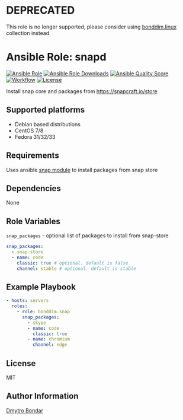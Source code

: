 # DEPRECATED

This role is no longer supported, please consider using [bonddim.linux](https://galaxy.ansible.com/bonddim/linux) collection instead

Ansible Role: snapd
=============

[![Ansible Role](https://img.shields.io/ansible/role/50784?label=galaxy&logo=ansible)](https://galaxy.ansible.com/bonddim/snapd)
[![Ansible Role Downloads](https://img.shields.io/ansible/role/d/50784?logo=ansible)](https://galaxy.ansible.com/bonddim/snapd)
[![Ansible Quality Score](https://img.shields.io/ansible/quality/50784?logo=ansible)](https://galaxy.ansible.com/bonddim/snapd)
[![Workflow](https://img.shields.io/github/workflow/status/bonddim/ansible-role-snapd/Molecule?logo=github)](https://github.com/bonddim/ansible-role-snapd/actions)
[![License](https://img.shields.io/github/license/bonddim/ansible-role-snapd)](https://github.com/bonddim/ansible-role-snapd/blob/main/LICENSE)

Install snap core and packages from https://snapcraft.io/store

Supported platforms
------------
  - Debian based distributions
  - CentOS 7/8
  - Fedora 31/32/33

Requirements
------------
Uses ansible [snap module](https://docs.ansible.com/ansible/latest/modules/snap_module.html) to install packages from snap store

Dependencies
------------
None

Role Variables
--------------
`snap_packages` - optional list of packages to install from snap-store
```yaml
snap_packages:
  - snap-store
  - name: code
    classic: true # optional. default is false
    channel: stable # optional. default is stable
```

Example Playbook
----------------

```yaml
- hosts: servers
  roles:
    - role: bonddim.snap
      snap_packages:
        - skype
        - name: code
          classic: true
        - name: chromium
          channel: edge
```

License
-------
MIT

Author Information
------------------
[Dmytro Bondar](https://github.com/bonddim)
